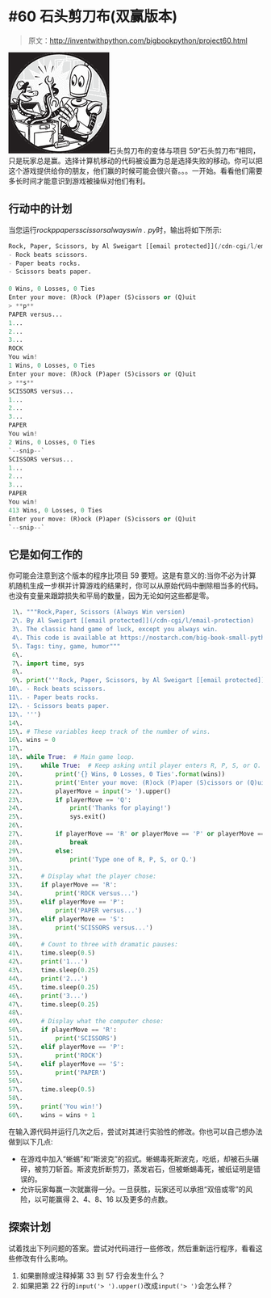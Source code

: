 # #60 石头剪刀布(双赢版本)

> 原文：<http://inventwithpython.com/bigbookpython/project60.html>

![](img/9d995d63aaead72cad01120081eb8f75.png)石头剪刀布的变体与项目 59“石头剪刀布”相同，只是玩家总是赢。选择计算机移动的代码被设置为总是选择失败的移动。你可以把这个游戏提供给你的朋友，他们赢的时候可能会很兴奋。。。一开始。看看他们需要多长时间才能意识到游戏被操纵对他们有利。

## 行动中的计划

当您运行*rockppapersscissorsalwayswin . py*时，输出将如下所示:

```py
Rock, Paper, Scissors, by Al Sweigart [[email protected]](/cdn-cgi/l/email-protection)
- Rock beats scissors.
- Paper beats rocks.
- Scissors beats paper.

0 Wins, 0 Losses, 0 Ties
Enter your move: (R)ock (P)aper (S)cissors or (Q)uit
> **p**
PAPER versus...
1...
2...
3...
ROCK
You win!
1 Wins, 0 Losses, 0 Ties
Enter your move: (R)ock (P)aper (S)cissors or (Q)uit
> **s**
SCISSORS versus...
1...
2...
3...
PAPER
You win!
2 Wins, 0 Losses, 0 Ties
`--snip--`
SCISSORS versus...
1...
2...
3...
PAPER
You win!
413 Wins, 0 Losses, 0 Ties
Enter your move: (R)ock (P)aper (S)cissors or (Q)uit
`--snip--`
```

## 它是如何工作的

你可能会注意到这个版本的程序比项目 59 要短。这是有意义的:当你不必为计算机随机生成一步棋并计算游戏的结果时，你可以从原始代码中删除相当多的代码。也没有变量来跟踪损失和平局的数量，因为无论如何这些都是零。

```py
 1\. """Rock,Paper, Scissors (Always Win version)
 2\. By Al Sweigart [[email protected]](/cdn-cgi/l/email-protection)
 3\. The classic hand game of luck, except you always win.
 4\. This code is available at https://nostarch.com/big-book-small-python-programming
 5\. Tags: tiny, game, humor"""
 6\. 
 7\. import time, sys
 8\. 
 9\. print('''Rock, Paper, Scissors, by Al Sweigart [[email protected]](/cdn-cgi/l/email-protection)
10\. - Rock beats scissors.
11\. - Paper beats rocks.
12\. - Scissors beats paper.
13\. ''')
14\. 
15\. # These variables keep track of the number of wins.
16\. wins = 0
17\. 
18\. while True:  # Main game loop.
19\.     while True:  # Keep asking until player enters R, P, S, or Q.
20\.         print('{} Wins, 0 Losses, 0 Ties'.format(wins))
21\.         print('Enter your move: (R)ock (P)aper (S)cissors or (Q)uit')
22\.         playerMove = input('> ').upper()
23\.         if playerMove == 'Q':
24\.             print('Thanks for playing!')
25\.             sys.exit()
26\. 
27\.         if playerMove == 'R' or playerMove == 'P' or playerMove == 'S':
28\.             break
29\.         else:
30\.             print('Type one of R, P, S, or Q.')
31\. 
32\.     # Display what the player chose:
33\.     if playerMove == 'R':
34\.         print('ROCK versus...')
35\.     elif playerMove == 'P':
36\.         print('PAPER versus...')
37\.     elif playerMove == 'S':
38\.         print('SCISSORS versus...')
39\. 
40\.     # Count to three with dramatic pauses:
41\.     time.sleep(0.5)
42\.     print('1...')
43\.     time.sleep(0.25)
44\.     print('2...')
45\.     time.sleep(0.25)
46\.     print('3...')
47\.     time.sleep(0.25)
48\. 
49\.     # Display what the computer chose:
50\.     if playerMove == 'R':
51\.         print('SCISSORS')
52\.     elif playerMove == 'P':
53\.         print('ROCK')
54\.     elif playerMove == 'S':
55\.         print('PAPER')
56\. 
57\.     time.sleep(0.5)
58\. 
59\.     print('You win!')
60\.     wins = wins + 1 
```

在输入源代码并运行几次之后，尝试对其进行实验性的修改。你也可以自己想办法做到以下几点:

*   在游戏中加入“蜥蜴”和“斯波克”的招式。蜥蜴毒死斯波克，吃纸，却被石头碾碎，被剪刀斩首。斯波克折断剪刀，蒸发岩石，但被蜥蜴毒死，被纸证明是错误的。
*   允许玩家每赢一次就赢得一分。一旦获胜，玩家还可以承担“双倍或零”的风险，以可能赢得 2、4、8、16 以及更多的点数。

## 探索计划

试着找出下列问题的答案。尝试对代码进行一些修改，然后重新运行程序，看看这些修改有什么影响。

1.  如果删除或注释掉第 33 到 57 行会发生什么？
2.  如果把第 22 行的`input('> ').upper()`改成`input('> ')`会怎么样？